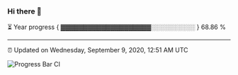 ### Hi there 👋

⏳ Year progress { ▓▓▓▓▓▓▓▓▓▓▓▓▓▓▓▓▓▓▓▓░░░░░░░░░░ } 68.86 %

---

⏰ Updated on Wednesday, September 9, 2020, 12:51 AM UTC

![Progress Bar CI](https://github.com/arthurbuhl/arthurbuhl/workflows/Progress%20Bar%20CI/badge.svg)
